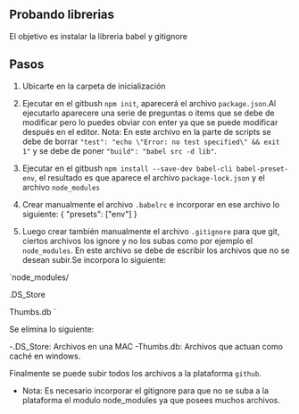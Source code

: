 ## Probando librerias
El objetivo es instalar la libreria babel y gitignore

## Pasos
1. Ubicarte en la carpeta de inicialización

2. Ejecutar en el gitbush `npm init`, aparecerá el archivo `package.json`.Al ejecutarlo aparecere una serie de preguntas o items que se debe de modificar pero lo puedes obviar con enter ya que se puede  modificar después en el editor.
Nota: En este archivo en la parte de scripts se debe de borrar  `"test": "echo \"Error: no test specified\" && exit 1"` y se debe de poner   `"build": "babel src -d lib"`.

3. Ejecutar en el gitbush `npm install --save-dev babel-cli babel-preset-env`, el resultado es que aparece el archivo `package-lock.json` y el archivo `node_modules`

4. Crear manualmente el archivo  `.babelrc` e incorporar en ese archivo lo siguiente:
{
  "presets": ["env"]
}

5. Luego crear también manualmente el archivo `.gitignore` para que git, ciertos archivos los ignore y no los subas como por ejemplo el `node_modules`. En este archivo se debe de escribir los archivos que no se desean subir.Se incorpora lo siguiente:

`node_modules/

.DS_Store

Thumbs.db `

Se elimina lo siguiente:

-.DS_Store: Archivos en una MAC
-Thumbs.db: Archivos que actuan como caché en windows.

Finalmente se puede subir todos los archivos a la plataforma `github`.

* Nota: Es necesario incorporar el gitignore para que no se suba a la plataforma el modulo node_modules ya que posees muchos archivos.

